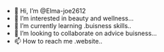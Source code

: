 - 👋 Hi, I’m @Elma-joe2612
- 👀 I’m interested in beauty and wellness...
- 🌱 I’m currently learning .buisness skills..
- 💞️ I’m looking to collaborate on advice buisness...
- 📫 How to reach me .website..

<!---
Elma-joe2612/Elma-joe2612 is a ✨ special ✨ repository because its `README.md` (this file) appears on your GitHub profile.
You can click the Preview link to take a look at your changes.
--->
